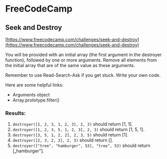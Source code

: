 # FreeCodeCamp
## Seek and Destroy

[https://www.freecodecamp.com/challenges/seek-and-destroy](https://www.freecodecamp.com/challenges/seek-and-destroy)

You will be provided with an initial array (the first argument in the destroyer function), followed by one or more arguments. Remove all elements from the initial array that are of the same value as these arguments.

Remember to use Read-Search-Ask if you get stuck. Write your own code.

Here are some helpful links:

* Arguments object
* Array.prototype.filter()

### Results:
1. `destroyer([1, 2, 3, 1, 2, 3], 2, 3)` should return [1, 1].
2. `destroyer([1, 2, 3, 5, 1, 2, 3], 2, 3)` should return [1, 5, 1].
3. `destroyer([3, 5, 1, 2, 2], 2, 3, 5)` should return [1].
4. `destroyer([2, 3, 2, 3], 2, 3)` should return [].
5. `destroyer(["tree", "hamburger", 53], "tree", 53)` should return [„hamburger”].
